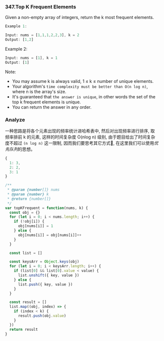 ### 347.Top K Frequent Elements

Given a non-empty array of integers, return the k most frequent elements.

```js
Example 1:

Input: nums = [1,1,1,2,2,3], k = 2
Output: [1,2]
```

Example 2:

```js
Input: nums = [1], k = 1
Output: [1]
```

Note:

* You may assume k is always valid, 1 ≤ k ≤ number of unique elements.
* Your algorithm's `time complexity must be better than O(n log n)`, where n is the array's size.
* It's guaranteed that `the answer is unique`, in other words the set of the top k frequent elements is unique.
* You can return the answer in any order.

### Analyze

一种思路是将各个元素出现的频率统计进哈希表中, 然后对出现频率进行排序, 取频率排前 k 的元素, 这样的时间复杂度 O(nlog n) 级别, 由于题目给出了时间复杂度不超过 `(n log n)` 这一限制, 因而我们要思考其它方式🤔, 在这里我们可以使用*优先队列*的思想。

```js
{
  1: 3,
  2: 2,
  3: 1
}
```

```js
/**
 * @param {number[]} nums
 * @param {number} k
 * @return {number[]}
 */
var topKFrequent = function(nums, k) {
  const obj = {}
  for (let i = 0; i < nums.length; i++) {
    if (!obj[i]) {
      obj[nums[i]] = 1
    } else {
      obj[nums[i]] = obj[nums[i]]++
    }
  }

  const list = []

  const keysArr = Object.keys(obj)
  for (let i = 0; i < keysArr.length; i++) {
    if (list[0] && list[0].value < value) {
      list.unshift({ key, value })
    } else {
      list.push({ key, value })
    }
  }

  const result = []
  list.map((obj, index) => {
    if (index < k) {
      result.push(obj.value)
    }
  })
  return result
}
```